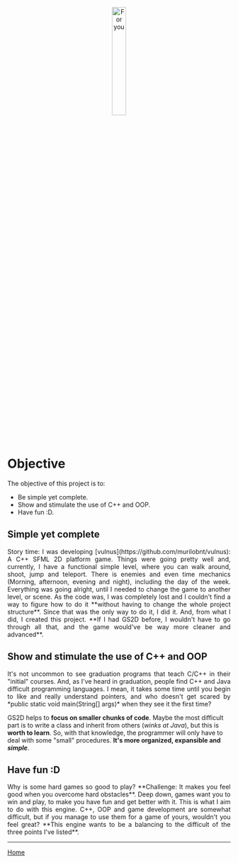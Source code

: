 <p align="center">
<img src="https://forthebadge.com/images/badges/for-you.svg" alt="For you" width=25%/>
</p>

# Objective

The objective of this project is to:

-   Be simple yet complete.
-   Show and stimulate the use of C++ and OOP.
-   Have fun :D.

## Simple yet complete

<p align="justify">
Story time: I was developing [vulnus](https://github.com/murilobnt/vulnus): A
C++ SFML 2D platform game. Things were going pretty well and, currently, I have
a functional simple level, where you can walk around, shoot, jump and teleport.
There is enemies and even time mechanics (Morning, afternoon, evening and
night), including the day of the week. Everything was going alright, until I
needed to change the game to another level, or scene. As the code was, I was
completely lost and I couldn't find a way to figure how to do it **without
having to change the whole project structure**. Since that was the only way to
do it, I did it. And, from what I did, I created this project. **If I had GS2D
before, I wouldn't have to go through all that, and the game would've be way
more cleaner and advanced**.
</p>

## Show and stimulate the use of C++ and OOP

<p align="justify">
It's not uncommon to see graduation programs that teach C/C++ in their "initial"
courses. And, as I've heard in graduation, people find C++ and Java difficult
programming languages. I mean, it takes some time until you begin to like and
really understand pointers, and who doesn't get scared by *public static void
main(String[] args)* when they see it the first time?

GS2D helps to **focus on smaller chunks of code**. Maybe the most difficult part
is to write a class and inherit from others (*winks at Java*), but this is
**worth to learn**. So, with that knowledge, the programmer will only have to
deal with some "small" procedures. **It's more organized, expansible and
*simple***.
</p>

## Have fun :D

<p align="justify">
Why is some hard games so good to play? **Challenge: It makes you feel good when
you overcome hard obstacles**. Deep down, games want you to win and play, to
make you have fun and get better with it. This is what I aim to do with this
engine. C++, OOP and game development are somewhat difficult, but if you manage
to use them for a game of yours, wouldn't you feel great? **This engine wants to
be a balancing to the difficult of the three points I've listed**.
</p>

* * *

[Home](https://github.com/murilobnt/gs2d_engine)
